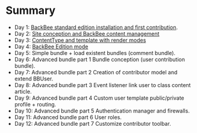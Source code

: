 # Summary

* Day 1: [BackBee standard edition installation and first contribution](day1.md).
* Day 2: [Site conception and BackBee content management](day2.md)
* Day 3: [ContentType and template with render modes](day3.md)
* Day 4: [BackBee Edition mode](day4.md)
* Day 5: Simple bundle + load existent bundles (comment bundle).
* Day 6: Advanced bundle part 1 Bundle conception (user contribution bundle).
* Day 7: Advanced bundle part 2 Creation of contributor model and extend BBUser.
* Day 8: Advanced bundle part 3 Event listener link user to class content article.
* Day 9: Advanced bundle part 4 Custom user template public/private profile + routing.
* Day 10: Advanced bundle part 5 Authentication manager and firewalls.
* Day 11: Advanced bundle part 6 User roles.
* Day 12: Advanced bundle part 7 Customize contributor toolbar.
